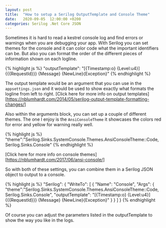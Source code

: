 ```yaml
---
layout: post
title:  "How to setup a Serilog OutputTemplate and Console Theme"
date:   2020-09-05  12:00:00 +0200
categories: Serilog .Net Core JSON
---
```

Sometimes it is hard to read a kestrel console log and find errors or warnings when you are debugging your app.
With Serilog you can set themes for the console and it can color code what the important identifiers can be.
But also you can format the order of the different pieces of information shown on each logline.

{% highlight js %}
"outputTemplate": "[{Timestamp:o} {Level:u4}] {{{RequestId}}} {Message} {NewLine}{Exception}"
{% endhighlight %}

The output template would be an argument that you can use in the ```appsettings.json``` 
and it would be used to show exactly what formats the logline from left to right.
[Click here for more info on output templates][https://nblumhardt.com/2014/05/serilog-output-template-formatting-changes/]

Also within the arguments block, you can set up a couple of different themes.
The one I enjoy is the ```AnsiConsoleTheme``` it showcases the colors red for error and yellow for warning really well.

{% highlight js %}
"theme":"Serilog.Sinks.SystemConsole.Themes.AnsiConsoleTheme::Code, Serilog.Sinks.Console"
{% endhighlight %}

[Click here for more info on console themes][https://nblumhardt.com/2017/06/ansi-console/]

So with both of these settings, you can combine them in a Serilog JSON object to output to a console.

{% highlight js %}
"Serilog": {
  "WriteTo": [
    {
      "Name": "Console",
      "Args": {
        "theme":"Serilog.Sinks.SystemConsole.Themes.AnsiConsoleTheme::Code, Serilog.Sinks.Console",
        "outputTemplate": "[{Timestamp:o} {Level:u4}] {{{RequestId}}} {Message} {NewLine}{Exception}"
      }
    }
  ]
}
{% endhighlight %}

Of course you can adjust the parameters listed in the outputTemplate to show the way you like in the logs.